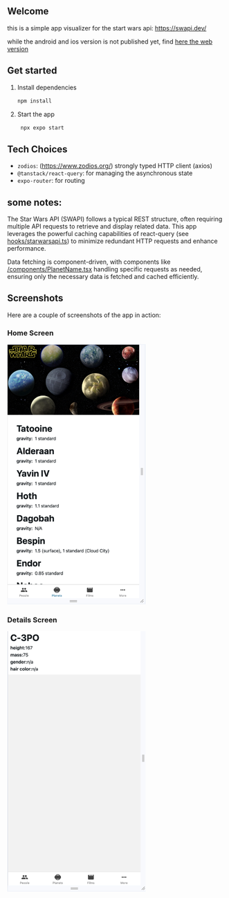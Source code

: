 
## Welcome

this is a simple app visualizer for the start wars api: https://swapi.dev/

while the android and ios version is not published yet, find [here the web version](https://swapi-expo-app.vercel.app)

## Get started

1. Install dependencies

   ```bash
   npm install
   ```

2. Start the app

   ```bash
    npx expo start
   ```



## Tech Choices

- `zodios`: (https://www.zodios.org/) strongly typed HTTP client (axios)
- `@tanstack/react-query`: for managing the asynchronous state
- `expo-router`: for routing


## some notes:

The Star Wars API (SWAPI) follows a typical REST structure, often requiring multiple API requests to retrieve and display related data. This app leverages the powerful caching capabilities of react-query (see [hooks/starwarsapi.ts](/hooks/starwarsapi.ts)) to minimize redundant HTTP requests and enhance performance.

Data fetching is component-driven, with components like [/components/PlanetName.tsx](/components/PlanetName.tsx) handling specific requests as needed, ensuring only the necessary data is fetched and cached efficiently.



## Screenshots

Here are a couple of screenshots of the app in action:

### Home Screen
<img src="/assets_readme/screen_home.png" width="320px" />

### Details Screen
<img src="/assets_readme/screen_details.png" width="320px" />
